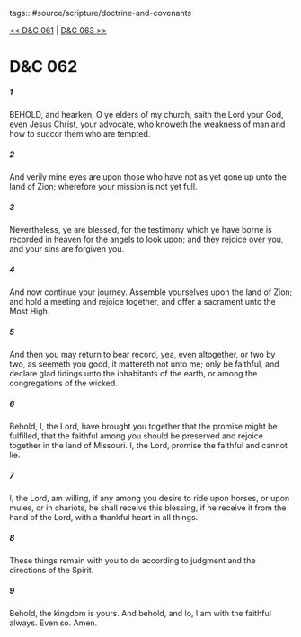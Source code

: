 tags:: #source/scripture/doctrine-and-covenants

[<< D&C 061](source/scripture/doctrine-and-covenants/D&C_061.md) | [D&C 063 >>](source/scripture/doctrine-and-covenants/D&C_063.md)

# D&C 062

##### 1

BEHOLD, and hearken, O ye elders of my church, saith the Lord your God, even Jesus Christ, your advocate, who knoweth the weakness of man and how to succor them who are tempted.

##### 2

And verily mine eyes are upon those who have not as yet gone up unto the land of Zion; wherefore your mission is not yet full.

##### 3

Nevertheless, ye are blessed, for the testimony which ye have borne is recorded in heaven for the angels to look upon; and they rejoice over you, and your sins are forgiven you.

##### 4

And now continue your journey. Assemble yourselves upon the land of Zion; and hold a meeting and rejoice together, and offer a sacrament unto the Most High.

##### 5

And then you may return to bear record, yea, even altogether, or two by two, as seemeth you good, it mattereth not unto me; only be faithful, and declare glad tidings unto the inhabitants of the earth, or among the congregations of the wicked.

##### 6

Behold, I, the Lord, have brought you together that the promise might be fulfilled, that the faithful among you should be preserved and rejoice together in the land of Missouri. I, the Lord, promise the faithful and cannot lie.

##### 7

I, the Lord, am willing, if any among you desire to ride upon horses, or upon mules, or in chariots, he shall receive this blessing, if he receive it from the hand of the Lord, with a thankful heart in all things.

##### 8

These things remain with you to do according to judgment and the directions of the Spirit.

##### 9

Behold, the kingdom is yours. And behold, and lo, I am with the faithful always. Even so. Amen.
